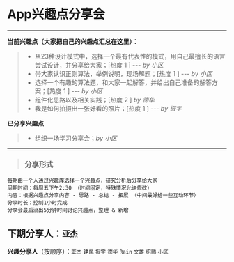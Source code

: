 # **App兴趣点分享会**

------

**当前兴趣点（大家把自己的兴趣点汇总在这里）：**

> * 从23种设计模式中，选择一个最有代表性的模式，用自己最擅长的语言尝试设计，并分享给大家；[热度 1 ] *--- by 小区*
> * 带大家认识正则算法，举例说明，现场解题；[热度 1 ] *--- by 小区*
> * 选择一个有趣的算法题，和大家一起解答，并给出自己准备的解答方案；[热度 1 ] *--- by 小区*
> * 组件化思路以及相关实践；[热度 2 ] *by 德华*
> * 我是如何拍摄出一张好看的照片；[热度 1 ] *--- by 振宇*

**已分享兴趣点**

> * 组织一场学习分享会；*by 小区*



------


> ### **分享形式**
```
每期由一个人通过兴趣库选择一个兴趣点，研究分析后分享给大家
周期时间：每周五下午2:30 （时间固定，特殊情况允许修改）
内容：根据兴趣点分享内容 - 思路 - 总结 - 拓展 （中间最好给一些互动环节）
分享时长：控制1小时完成
分享会最后流出5分钟时间讨论兴趣点，整理 & 新增
```


## **下期分享人**：`亚杰`
**兴趣分享人**（按顺序）：`亚杰` `建民` `振宇` `德华` `Rain` `文雄` `绍鹏` `小区`
